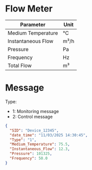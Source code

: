 # Flow Meter

| Parameter             | Unit  |
|-----------------------|------|
| Medium Temperature   | °C   |
| Instantaneous Flow   | m³/h |
| Pressure            | Pa   |
| Frequency           | Hz   |
| Total Flow           | m³   |

# Message 

Type:
   + 1: Monitoring message
   + 2: Control message

```json
{
  "SID": "Device_12345",
  "date_time": "11/03/2025 14:30:45",
  "Type": "1",
  "Medium_Temperature": 75.5,
  "Instantaneous_Flow": 12.3,
  "Pressure": 101325,
  "Frequency": 50.0
}
```